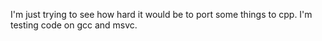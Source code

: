 I'm just trying to see how hard it would be to port some things to cpp. I'm testing code on gcc and msvc. 
